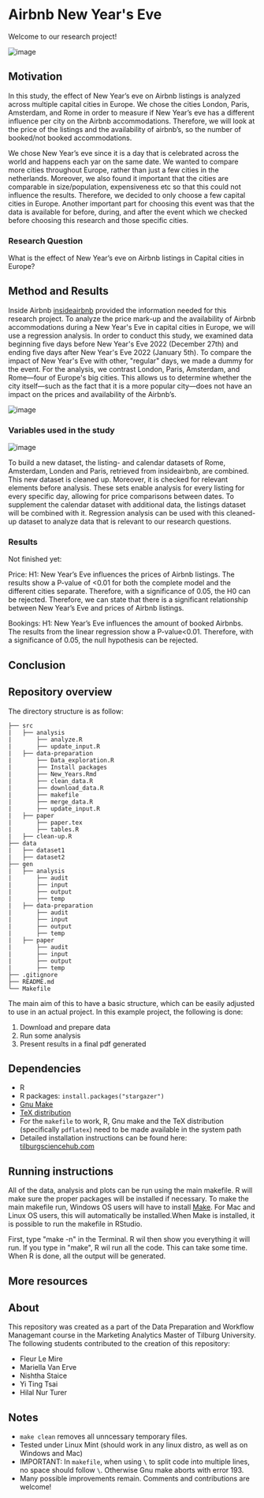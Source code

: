 # Airbnb New Year's Eve 

Welcome to our research project!

![image](https://user-images.githubusercontent.com/123902060/220652672-82bcdd9e-0f1a-4cfe-bdeb-f8dfcbed94f1.png)

## Motivation
In this study, the effect of New Year’s eve on Airbnb listings is analyzed across multiple capital cities in Europe. We chose the cities London, Paris, Amsterdam, and Rome in order to measure if New Year’s eve has a different influence per city on the Airbnb accommodations. Therefore, we will look at the price of the listings and the availability of airbnb’s, so the number of booked/not booked accommodations.

We chose New Year’s eve since it is a day that is celebrated across the world and happens each yar on the same date. We wanted to compare more cities throughout Europe, rather than just a few cities in the netherlands. Moreover, we also found it important that the cities are comparable in size/population, expensiveness etc so that this could not influence the results. Therefore, we decided to only choose a few capital cities in Europe. Another important part for choosing this event was that the data is available for before, during, and after the event which we checked before choosing this research and those specific cities.

### Research Question
What is the effect of New Year’s eve on Airbnb listings in Capital cities in Europe?

## Method and Results
Inside Airbnb [insideairbnb](http://insideairbnb.com/get-the-data/) provided the information needed for this research project. To analyze the price mark-up and the availability of Airbnb accommodations during a New Year's Eve in capital cities in Europe, we will use a regression analysis. In order to conduct this study, we examined data beginning five days before New Year's Eve 2022 (December 27th) and ending five days after New Year's Eve 2022 (January 5th). To compare the impact of New Year's Eve with other, "regular" days, we made a dummy for the event. For the analysis, we contrast London, Paris, Amsterdam, and Rome—four of Europe's big cities. This allows us to determine whether the city itself—such as the fact that it is a more popular city—does not have an impact on the prices and availability of the Airbnb’s.

![image](https://user-images.githubusercontent.com/122876103/219945498-c7cecd56-56a0-4293-b8db-7a66a29415fe.png)

### Variables used in the study

![image](https://user-images.githubusercontent.com/122876103/219945707-b1d39c4c-32af-409f-8796-d8b4500c7243.png)

To build a new dataset, the listing- and calendar datasets of Rome, Amsterdam, Londen and Paris, retrieved from insideairbnb, are combined. This new dataset is cleaned up. Moreover, it is checked for relevant elements before analysis. These sets enable analysis for every listing for every specific day, allowing for price comparisons between dates. To supplement the calendar dataset with additional data, the listings dataset will be combined with it. Regression analysis can be used with this cleaned-up dataset to analyze data that is relevant to our research questions.

### Results

Not finished yet: 

Price: H1: New Year’s Eve influences the prices of Airbnb listings. The results show a P-value of <0.01 for both the complete model and the different cities separate. Therefore, with a significance of 0.05, the H0 can be rejected. Therefore, we can state that there is a significant relationship between New Year’s Eve and prices of Airbnb listings.

Bookings: H1: New Year’s Eve influences the amount of booked Airbnbs. The results from the linear regression show a P-value<0.01. Therefore, with a significance of 0.05, the null hypothesis can be rejected. 

## Conclusion

## Repository overview

The directory structure is as follow:
```
├── src
|   ├── analysis
|       ├── analyze.R
|       ├── update_input.R
|   ├── data-preparation
|       ├── Data_exploration.R
|       ├── Install packages
|       ├── New_Years.Rmd
|       ├── clean_data.R
|       ├── download_data.R
|       ├── makefile
|       ├── merge_data.R
|       ├── update_input.R
|   ├── paper
|       ├── paper.tex
|       ├── tables.R
|   ├── clean-up.R
├── data
|   ├── dataset1
|   ├── dataset2
├── gen
|   ├── analysis
|       ├── audit
|       ├── input
|       ├── output
|       ├── temp
|   ├── data-preparation      
|       ├── audit
|       ├── input
|       ├── output
|       ├── temp
|   ├── paper      
|       ├── audit
|       ├── input
|       ├── output
|       ├── temp
├── .gitignore
├── README.md
└── Makefile

```


The main aim of this to have a basic structure, which can be easily adjusted to use in an actual project.  In this example project, the following is done: 
1. Download and prepare data
2. Run some analysis
3. Present results in a final pdf generated

## Dependencies
- R 
- R packages: `install.packages("stargazer")`
- [Gnu Make](https://tilburgsciencehub.com/get/make) 
- [TeX distribution](https://tilburgsciencehub.com/get/latex/?utm_campaign=referral-short)
- For the `makefile` to work, R, Gnu make and the TeX distribution (specifically `pdflatex`) need to be made available in the system path 
- Detailed installation instructions can be found here: [tilburgsciencehub.com](http://tilburgsciencehub.com/)

## Running instructions

All of the data, analysis and plots can be run using the main makefile. R will make sure the proper packages will be installed if necessary. To make the main makefile run, Windows OS users will have to install [Make](https://gnuwin32.sourceforge.net/packages/make.htm). For Mac and Linux OS users, this will automatically be installed.When Make is installed, it is possible to run the makefile in RStudio. 

First, type "make -n" in the Terminal. R wil then show you everything it will run. If you type in "make", R wil run all the code. This can take some time. When R is done, all the output will be generated.

## More resources

## About

This repository was created as a part of the Data Preparation and Workflow Managemant course in the Marketing Analytics Master of Tilburg University. The following students contributed to the creation of this repository:

* Fleur Le Mire
* Mariella Van Erve
* Nishtha Staice
* Yi Ting Tsai
* Hilal Nur Turer


## Notes
- `make clean` removes all unncessary temporary files. 
- Tested under Linux Mint (should work in any linux distro, as well as on Windows and Mac) 
- IMPORTANT: In `makefile`, when using `\` to split code into multiple lines, no space should follow `\`. Otherwise Gnu make aborts with error 193. 
- Many possible improvements remain. Comments and contributions are welcome!
